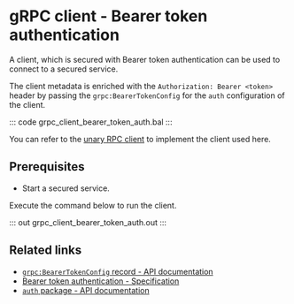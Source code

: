 # gRPC client - Bearer token authentication

A client, which is secured with Bearer token authentication can be used to connect to a secured service.

The client metadata is enriched with the `Authorization: Bearer <token>` header by passing the `grpc:BearerTokenConfig` for the `auth` configuration of the client.

   ::: code grpc_client_bearer_token_auth.bal :::

You can refer to the [unary RPC client](/learn/by-example/grpc-client-unary/) to implement the client used here.

## Prerequisites
- Start a secured service.

Execute the command below to run the client.

   ::: out grpc_client_bearer_token_auth.out :::

## Related links
- [`grpc:BearerTokenConfig` record - API documentation](https://lib.ballerina.io/ballerina/grpc/latest/records/BearerTokenConfig)
- [Bearer token authentication - Specification](/spec/grpc/#5116-client---bearer-token-auth)
- [`auth` package - API documentation](https://lib.ballerina.io/ballerina/auth/latest/)
